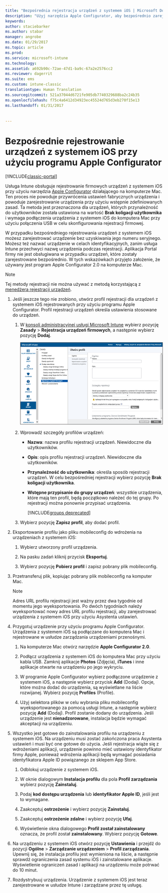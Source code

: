 ```yaml
---
title: "Bezpośrednia rejestracja urządzeń z systemem iOS | Microsoft Docs"
description: "Użyj narzędzia Apple Configurator, aby bezpośrednio zarejestrować firmowe urządzenia z systemem iOS za pomocą wstępnie zdefiniowanych zasad poprzez połączenie USB z komputerem Mac."
keywords: 
author: staciebarker
ms.author: stabar
manager: angrobe
ms.date: 01/29/2017
ms.topic: article
ms.prod: 
ms.service: microsoft-intune
ms.technology: 
ms.assetid: a692b90c-72ae-47d1-ba9c-67a2e2576cc2
ms.reviewer: dagerrit
ms.suite: ems
ms.custom: intune-classic
translationtype: Human Translation
ms.sourcegitcommit: 521a37044d6721fe905db7740329688ba2c24b35
ms.openlocfilehash: f75c4a6412d34923ec45524d765d3eb270f15e13
ms.lasthandoff: 01/31/2017


---
```


# <a name="directly-enroll-ios-devices-by-using-apple-configurator"></a>Bezpośrednie rejestrowanie urządzeń z systemem iOS przy użyciu programu Apple Configurator

[!INCLUDE[classic-portal](../includes/classic-portal.md)]

Usługa Intune obsługuje rejestrowanie firmowych urządzeń z systemem iOS przy użyciu narzędzia [Apple Configurator](http://go.microsoft.com/fwlink/?LinkId=518017) działającego na komputerze Mac. Ten proces nie powoduje przywrócenia ustawień fabrycznych urządzenia i powoduje zarejestrowanie urządzenia przy użyciu wstępnie zdefiniowanych zasad. Ta metoda jest przeznaczona dla urządzeń, których przynależność do użytkowników została ustawiona na wartość **Brak koligacji użytkownika** i wymaga podłączenia urządzenia z systemem iOS do komputera Mac przy użyciu połączenia USB w celu skonfigurowania rejestracji firmowej.

W przypadku bezpośredniego rejestrowania urządzeń z systemem iOS możesz zarejestrować urządzenie bez uzyskiwania jego numeru seryjnego. Możesz też nazwać urządzenie w celach identyfikacyjnych, zanim usługa Intune przechwyci nazwę urządzenia podczas rejestracji. Aplikacja Portal firmy nie jest obsługiwana w przypadku urządzeń, które zostały zarejestrowane bezpośrednio. W tych wskazówkach przyjęto założenie, że używany jest program Apple Configurator 2.0 na komputerze Mac.

>[!NOTE]
>Tej metody rejestracji nie można używać z metodą korzystającą z [menedżera rejestracji urządzeń](enroll-corporate-owned-devices-with-the-device-enrollment-manager-in-microsoft-intune.md).

1.  Jeśli jeszcze tego nie zrobiono, utwórz profil rejestracji dla urządzeń z systemem iOS rejestrowanych przy użyciu programu Apple Configurator. Profil rejestracji urządzeń określa ustawienia stosowane do urządzeń.

    1.  W [konsoli administracyjnej usługi Microsoft Intune](http://manage.microsoft.com) wybierz pozycję **Zasady** &gt; **Rejestracja urządzeń firmowych**, a następnie wybierz pozycję **Dodaj**.

        ![Tworzenie strony profilu rejestracji urządzenia](../media/pol-sa-corp-enroll.png)

    2.  Wprowadź szczegóły profilów urządzeń:

        -   **Nazwa**: nazwa profilu rejestracji urządzeń. Niewidoczne dla użytkowników.

        -   **Opis**: opis profilu rejestracji urządzeń. Niewidoczne dla użytkowników.

        -   **Przynależność do użytkownika**: określa sposób rejestracji urządzeń. W celu bezpośredniej rejestracji wybierz pozycję **Brak koligacji użytkownika**.

        -   **Wstępne przypisanie do grupy urządzeń**: wszystkie urządzenia, które mają ten profil, będą początkowo należeć do tej grupy. Po rejestracji można ponownie przypisać urządzenia.

            [!INCLUDE[groups deprecated](../includes/group-deprecation.md)]

    3.  Wybierz pozycję **Zapisz profil**, aby dodać profil.

5.  Eksportowanie profilu jako pliku mobileconfig do wdrożenia na urządzeniach z systemem iOS:

    1.   Wybierz utworzony profil urządzenia.

    2.   Na pasku zadań kliknij przycisk **Eksportuj**.

    3.   Wybierz pozycję **Pobierz profil** i zapisz pobrany plik mobileconfig.

6.  Przetransferuj plik, kopiując pobrany plik mobileconfig na komputer Mac.
    > [!NOTE]
    > Adres URL profilu rejestracji jest ważny przez dwa tygodnie od momentu jego wyeksportowania. Po dwóch tygodniach należy wyeksportować nowy adres URL profilu rejestracji, aby zarejestrować urządzenia z systemem iOS przy użyciu Asystenta ustawień.

7.  Przygotuj urządzenie przy użyciu programu Apple Configurator. Urządzenia z systemem iOS są podłączane do komputera Mac i rejestrowane w usłudze zarządzania urządzeniami przenośnymi.

    1.  Na komputerze Mac otwórz narzędzie **Apple Configurator 2.0**.

    2.  Podłącz urządzenia z systemem iOS do komputera Mac przy użyciu kabla USB. Zamknij aplikacje **Photos** (Zdjęcia), **iTunes** i inne aplikacje otwarte na urządzeniu po jego wykryciu.

    3.  W programie Apple Configurator wybierz podłączone urządzenie z systemem iOS, a następnie wybierz przycisk **Add** (Dodaj). Opcje, które można dodać do urządzenia, są wyświetlane na liście rozwijanej. Wybierz pozycję **Profiles** (Profile).

    4.  Użyj selektora plików w celu wybrania pliku mobileconfig wyeksportowanego za pomocą usługi Intune, a następnie wybierz pozycję **Add** (Dodaj). Profil zostanie dodany do urządzenia.  Jeśli urządzenie jest **nienadzorowane**, instalacja będzie wymagać akceptacji na urządzeniu.

8.  Wszystko jest gotowe do zainstalowania profilu na urządzeniu z systemem iOS. Na urządzeniu musi zostać zakończona praca Asystenta ustawień i musi być one gotowe do użycia. Jeśli rejestracja wiąże się z wdrożeniami aplikacji, urządzenie powinno mieć ustawiony identyfikator firmy Apple, ponieważ wdrożenia aplikacji będą wymagać posiadania identyfikatora Apple ID powiązanego ze sklepem App Store.

    1.  Odblokuj urządzenie z systemem iOS.

    2.  W oknie dialogowym **Instalacja profilu** dla pola **Profil zarządzania** wybierz pozycję **Zainstaluj**.

    3.  Podaj **kod dostępu urządzenia** lub **identyfikator Apple ID**, jeśli jest to wymagane.

    4.  Zaakceptuj **ostrzeżenie** i wybierz pozycję **Zainstaluj**.

    5.  Zaakceptuj **ostrzeżenie zdalne** i wybierz pozycję **Ufaj**.

    6.  Wyświetlenie okna dialogowego **Profil został zainstalowany** oznacza, że profil został **zainstalowany**. Wybierz pozycję **Gotowe**.

9.  Na urządzeniu z systemem iOS otwórz pozycję **Ustawienia** i przejdź do pozycji **Ogólne** &gt; **Zarządzanie urządzeniem** &gt; **Profil zarządzania**. Upewnij się, że instalacja profilu jest wymieniona na liście, a następnie sprawdź ograniczenia zasad systemu iOS i zainstalowane aplikacje. Wyświetlenie ograniczeń zasad i aplikacji na urządzeniu może potrwać do 10 minut.

10.  Rozdystrybuuj urządzenia. Urządzenie z systemem iOS jest teraz zarejestrowane w usłudze Intune i zarządzane przez tę usługę.

